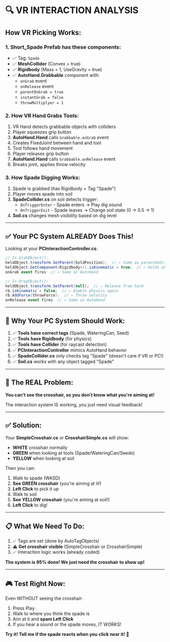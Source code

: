 # 🔍 VR INTERACTION ANALYSIS

## How VR Picking Works:

### 1. **Short_Spade Prefab** has these components:
- ✅ Tag: `Spade`
- ✅ **MeshCollider** (Convex = true)
- ✅ **Rigidbody** (Mass = 1, UseGravity = true)
- ✅ **AutoHand.Grabbable** component with:
  - `onGrab` event
  - `onRelease` event
  - `parentOnGrab = true`
  - `instantGrab = false`
  - `throwMultiplyer = 1`

### 2. **How VR Hand Grabs Tools:**
1. VR Hand detects grabbable objects with colliders
2. Player squeezes grip button
3. **AutoHand.Hand** calls `Grabbable.onGrab` event
4. Creates FixedJoint between hand and tool
5. Tool follows hand movement
6. Player releases grip button
7. **AutoHand.Hand** calls `Grabbable.onRelease` event
8. Breaks joint, applies throw velocity

### 3. **How Spade Digging Works:**
1. Spade is grabbed (has Rigidbody + Tag "Spade")
2. Player moves spade into soil
3. **SpadeCollider.cs** on soil detects trigger:
   - `OnTriggerEnter` - Spade enters → Play dig sound
   - `OnTriggerExit` - Spade leaves → Change soil state (0 → 0.5 → 1)
4. **Soil.cs** changes mesh visibility based on dig level

---

## ✅ Your PC System ALREADY Does This!

Looking at your **PCInteractionController.cs**:

```csharp
// In GrabObject():
heldObject.transform.SetParent(holdPosition);  // ← Same as parentOnGrab
heldObject.GetComponent<Rigidbody>().isKinematic = true;  // ← Holds object
onGrab event fires  // ← Same as AutoHand

// In DropObject():  
heldObject.transform.SetParent(null);  // ← Release from hand
rb.isKinematic = false;  // ← Enable physics again
rb.AddForce(throwForce);  // ← Throw velocity
onRelease event fires  // ← Same as AutoHand
```

---

## 🎯 Why Your PC System Should Work:

1. ✅ **Tools have correct tags** (Spade, WateringCan, Seed)
2. ✅ **Tools have Rigidbody** (for physics)
3. ✅ **Tools have Collider** (for raycast detection)
4. ✅ **PCInteractionController** mimics AutoHand behavior
5. ✅ **SpadeCollider.cs** only checks tag "Spade" (doesn't care if VR or PC!)
6. ✅ **Soil.cs** works with any object tagged "Spade"

---

## 🐛 The REAL Problem:

**You can't see the crosshair, so you don't know what you're aiming at!**

The interaction system IS working, you just need visual feedback!

---

## ✅ Solution:

Your **SimpleCrosshair.cs** or **CrosshairSimple.cs** will show:
- **WHITE** crosshair normally
- **GREEN** when looking at tools (Spade/WateringCan/Seeds)
- **YELLOW** when looking at soil

Then you can:
1. Walk to spade (WASD)
2. **See GREEN crosshair** (you're aiming at it!)
3. **Left Click** to pick it up
4. Walk to soil
5. **See YELLOW crosshair** (you're aiming at soil!)
6. **Left Click** to dig!

---

## 📋 What We Need To Do:

1. ✅ Tags are set (done by AutoTagObjects)
2. ⚠️ **Get crosshair visible** (SimpleCrosshair or CrosshairSimple)
3. ✅ Interaction logic works (already coded)

**The system is 95% done! We just need the crosshair to show up!**

---

## 🎮 Test Right Now:

Even WITHOUT seeing the crosshair:
1. Press Play
2. Walk to where you think the spade is
3. Aim at it and **spam Left Click**
4. If you hear a sound or the spade moves, IT WORKS!

**Try it! Tell me if the spade reacts when you click near it!** 🚀
